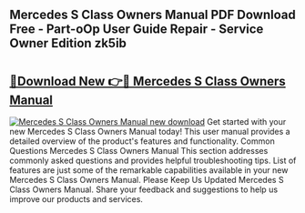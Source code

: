 ## Mercedes S Class Owners Manual PDF Download Free - Part-oOp User Guide Repair - Service Owner Edition zk5ib

# <h2><a href="http://bc98144.oget.top/?id=Mercedes+S+Class+Owners+Manual">🔗Download New 👉🔴 Mercedes S Class Owners Manual</a></h2>

[![Mercedes S Class Owners Manual new download](https://i.imgur.com/5g1atiW.png)](http://bc98144.oget.top/?id=Mercedes+S+Class+Owners+Manual)
Get started with your new Mercedes S Class Owners Manual today! This user manual provides a detailed overview of the product's features and functionality. Common Questions Mercedes S Class Owners Manual This section addresses commonly asked questions and provides helpful troubleshooting tips. List of features are just some of the remarkable capabilities available in your new Mercedes S Class Owners Manual. Please Keep Us Updated Mercedes S Class Owners Manual. Share your feedback and suggestions to help us improve our products and services.

